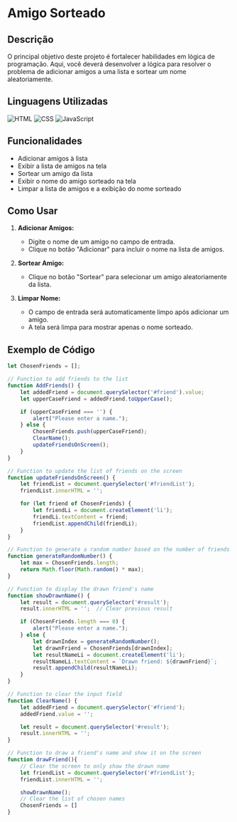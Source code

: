 # Amigo Sorteado

## Descrição
O principal objetivo deste projeto é fortalecer habilidades em lógica de programação. Aqui, você deverá desenvolver a lógica para resolver o problema de adicionar amigos a uma lista e sortear um nome aleatoriamente.

## Linguagens Utilizadas
![HTML](https://img.shields.io/badge/-HTML5-E34F26?logo=html5&logoColor=white&style=flat)
![CSS](https://img.shields.io/badge/-CSS3-1572B6?logo=css3&logoColor=white&style=flat)
![JavaScript](https://img.shields.io/badge/-JavaScript-F7DF1E?logo=javascript&logoColor=black&style=flat)

## Funcionalidades
- Adicionar amigos à lista
- Exibir a lista de amigos na tela
- Sortear um amigo da lista
- Exibir o nome do amigo sorteado na tela
- Limpar a lista de amigos e a exibição do nome sorteado

## Como Usar
1. **Adicionar Amigos:**
   - Digite o nome de um amigo no campo de entrada.
   - Clique no botão "Adicionar" para incluir o nome na lista de amigos.

2. **Sortear Amigo:**
   - Clique no botão "Sortear" para selecionar um amigo aleatoriamente da lista.

3. **Limpar Nome:**
   - O campo de entrada será automaticamente limpo após adicionar um amigo.
   - A tela será limpa para mostrar apenas o nome sorteado.

## Exemplo de Código
```javascript
let ChosenFriends = [];

// Function to add friends to the list
function AddFriends() {
    let addedFriend = document.querySelector('#friend').value;
    let upperCaseFriend = addedFriend.toUpperCase();

    if (upperCaseFriend === '') {
        alert("Please enter a name.");
    } else {
        ChosenFriends.push(upperCaseFriend);
        ClearName();
        updateFriendsOnScreen();
    }
}

// Function to update the list of friends on the screen
function updateFriendsOnScreen() {
    let friendList = document.querySelector('#friendList');
    friendList.innerHTML = '';

    for (let friend of ChosenFriends) {
        let friendLi = document.createElement('li');
        friendLi.textContent = friend;
        friendList.appendChild(friendLi);
    }
}

// Function to generate a random number based on the number of friends
function generateRandomNumber() {
    let max = ChosenFriends.length;
    return Math.floor(Math.random() * max);
}

// Function to display the drawn friend's name
function showDrawnName() {
    let result = document.querySelector('#result');
    result.innerHTML = '';  // Clear previous result

    if (ChosenFriends.length === 0) {
        alert("Please enter a name.");
    } else {
        let drawnIndex = generateRandomNumber();
        let drawnFriend = ChosenFriends[drawnIndex];
        let resultNameLi = document.createElement('li');
        resultNameLi.textContent = `Drawn friend: ${drawnFriend}`;
        result.appendChild(resultNameLi);
    }
}

// Function to clear the input field
function ClearName() {
    let addedFriend = document.querySelector('#friend');
    addedFriend.value = '';

    let result = document.querySelector('#result');
    result.innerHTML = ''; 
}

// Function to draw a friend's name and show it on the screen
function drawFriend(){
    // Clear the screen to only show the drawn name
    let friendList = document.querySelector('#friendList');
    friendList.innerHTML = '';

    showDrawnName();
    // Clear the list of chosen names
    ChosenFriends = []
}
